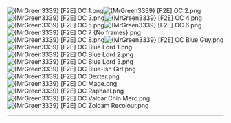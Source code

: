 ![{MrGreen3339} [F2E] OC 1.png](https://raw.githubusercontent.com/Klokinator/FE-Repo/main/Portrait%20Repository/Spriting%20Community%20OC's%20(Grouped%20by%20Artist)/MrGreen3339/%7BMrGreen3339%7D%20%5BF2E%5D%20OC%201.png "{MrGreen3339} [F2E] OC 1.png")![{MrGreen3339} [F2E] OC 2.png](https://raw.githubusercontent.com/Klokinator/FE-Repo/main/Portrait%20Repository/Spriting%20Community%20OC's%20(Grouped%20by%20Artist)/MrGreen3339/%7BMrGreen3339%7D%20%5BF2E%5D%20OC%202.png "{MrGreen3339} [F2E] OC 2.png")![{MrGreen3339} [F2E] OC 3.png](https://raw.githubusercontent.com/Klokinator/FE-Repo/main/Portrait%20Repository/Spriting%20Community%20OC's%20(Grouped%20by%20Artist)/MrGreen3339/%7BMrGreen3339%7D%20%5BF2E%5D%20OC%203.png "{MrGreen3339} [F2E] OC 3.png")![{MrGreen3339} [F2E] OC 4.png](https://raw.githubusercontent.com/Klokinator/FE-Repo/main/Portrait%20Repository/Spriting%20Community%20OC's%20(Grouped%20by%20Artist)/MrGreen3339/%7BMrGreen3339%7D%20%5BF2E%5D%20OC%204.png "{MrGreen3339} [F2E] OC 4.png")![{MrGreen3339} [F2E] OC 5.png](https://raw.githubusercontent.com/Klokinator/FE-Repo/main/Portrait%20Repository/Spriting%20Community%20OC's%20(Grouped%20by%20Artist)/MrGreen3339/%7BMrGreen3339%7D%20%5BF2E%5D%20OC%205.png "{MrGreen3339} [F2E] OC 5.png")![{MrGreen3339} [F2E] OC 6.png](https://raw.githubusercontent.com/Klokinator/FE-Repo/main/Portrait%20Repository/Spriting%20Community%20OC's%20(Grouped%20by%20Artist)/MrGreen3339/%7BMrGreen3339%7D%20%5BF2E%5D%20OC%206.png "{MrGreen3339} [F2E] OC 6.png")![{MrGreen3339} [F2E] OC 7 {No frames}.png](https://raw.githubusercontent.com/Klokinator/FE-Repo/main/Portrait%20Repository/Spriting%20Community%20OC's%20(Grouped%20by%20Artist)/MrGreen3339/%7BMrGreen3339%7D%20%5BF2E%5D%20OC%207%20(No%20frames).png "{MrGreen3339} [F2E] OC 7 {No frames}.png")![{MrGreen3339} [F2E] OC 8.png](https://raw.githubusercontent.com/Klokinator/FE-Repo/main/Portrait%20Repository/Spriting%20Community%20OC's%20(Grouped%20by%20Artist)/MrGreen3339/%7BMrGreen3339%7D%20%5BF2E%5D%20OC%208.png "{MrGreen3339} [F2E] OC 8.png")![{MrGreen3339} [F2E] OC Blue Guy.png](https://raw.githubusercontent.com/Klokinator/FE-Repo/main/Portrait%20Repository/Spriting%20Community%20OC's%20(Grouped%20by%20Artist)/MrGreen3339/%7BMrGreen3339%7D%20%5BF2E%5D%20OC%20Blue%20Guy.png "{MrGreen3339} [F2E] OC Blue Guy.png")![{MrGreen3339} [F2E] OC Blue Lord 1.png](https://raw.githubusercontent.com/Klokinator/FE-Repo/main/Portrait%20Repository/Spriting%20Community%20OC's%20(Grouped%20by%20Artist)/MrGreen3339/%7BMrGreen3339%7D%20%5BF2E%5D%20OC%20Blue%20Lord%201.png "{MrGreen3339} [F2E] OC Blue Lord 1.png")![{MrGreen3339} [F2E] OC Blue Lord 2.png](https://raw.githubusercontent.com/Klokinator/FE-Repo/main/Portrait%20Repository/Spriting%20Community%20OC's%20(Grouped%20by%20Artist)/MrGreen3339/%7BMrGreen3339%7D%20%5BF2E%5D%20OC%20Blue%20Lord%202.png "{MrGreen3339} [F2E] OC Blue Lord 2.png")![{MrGreen3339} [F2E] OC Blue Lord 3.png](https://raw.githubusercontent.com/Klokinator/FE-Repo/main/Portrait%20Repository/Spriting%20Community%20OC's%20(Grouped%20by%20Artist)/MrGreen3339/%7BMrGreen3339%7D%20%5BF2E%5D%20OC%20Blue%20Lord%203.png "{MrGreen3339} [F2E] OC Blue Lord 3.png")![{MrGreen3339} [F2E] OC Blue-ish Girl.png](https://raw.githubusercontent.com/Klokinator/FE-Repo/main/Portrait%20Repository/Spriting%20Community%20OC's%20(Grouped%20by%20Artist)/MrGreen3339/%7BMrGreen3339%7D%20%5BF2E%5D%20OC%20Blue-ish%20Girl.png "{MrGreen3339} [F2E] OC Blue-ish Girl.png")![{MrGreen3339} [F2E] OC Dexter.png](https://raw.githubusercontent.com/Klokinator/FE-Repo/main/Portrait%20Repository/Spriting%20Community%20OC's%20(Grouped%20by%20Artist)/MrGreen3339/%7BMrGreen3339%7D%20%5BF2E%5D%20OC%20Dexter.png "{MrGreen3339} [F2E] OC Dexter.png")![{MrGreen3339} [F2E] OC Mage.png](https://raw.githubusercontent.com/Klokinator/FE-Repo/main/Portrait%20Repository/Spriting%20Community%20OC's%20(Grouped%20by%20Artist)/MrGreen3339/%7BMrGreen3339%7D%20%5BF2E%5D%20OC%20Mage.png "{MrGreen3339} [F2E] OC Mage.png")![{MrGreen3339} [F2E] OC Raphael.png](https://raw.githubusercontent.com/Klokinator/FE-Repo/main/Portrait%20Repository/Spriting%20Community%20OC's%20(Grouped%20by%20Artist)/MrGreen3339/%7BMrGreen3339%7D%20%5BF2E%5D%20OC%20Raphael.png "{MrGreen3339} [F2E] OC Raphael.png")![{MrGreen3339} [F2E] OC Valbar Chin Merc.png](https://raw.githubusercontent.com/Klokinator/FE-Repo/main/Portrait%20Repository/Spriting%20Community%20OC's%20(Grouped%20by%20Artist)/MrGreen3339/%7BMrGreen3339%7D%20%5BF2E%5D%20OC%20Valbar%20Chin%20Merc.png "{MrGreen3339} [F2E] OC Valbar Chin Merc.png")![{MrGreen3339} [F2E] OC Zoldam Recolour.png](https://raw.githubusercontent.com/Klokinator/FE-Repo/main/Portrait%20Repository/Spriting%20Community%20OC's%20(Grouped%20by%20Artist)/MrGreen3339/%7BMrGreen3339%7D%20%5BF2E%5D%20OC%20Zoldam%20Recolour.png "{MrGreen3339} [F2E] OC Zoldam Recolour.png")



----


